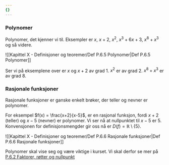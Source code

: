 ```yaml
---
{}
---
```

### Polynomer

Polynomer, det kjenner vi til.
Eksempler er $x$, $x+2$, $x^2$, $x^3 + 6x+3$, $x^8+x^3$ og så videre.

![[Kapittel X - Definisjoner og teoremer/Def P.6.5 Polynomer|Def P.6.5 Polynomer]]

Ser vi på eksemplene over er $x$ og $x+2$ av grad 1. $x^2$ er av grad 2. $x^8 +x^3$ er av grad 8.

### Rasjonale funksjoner

Rasjonale funksjoner er ganske enkelt brøker, der teller og nevner er polynomer. 

For eksempel $f(x) = \frac{x+2}{x-5}$, er en rasjonal funksjon, fordi $x+2$ (teller) og $x-5$ (nevner) er polynomer. Vi ser nå at nullpunktet til $x-5$ er $5$. Konvensjonen for definisjonsmengder gir oss nå er $D(f) = \mathbb{R}\setminus\{5\}$.

![[Kapittel X - Definisjoner og teoremer/Def P.6.6 Rasjonale funksjoner|Def P.6.6 Rasjonale funksjoner]]


Polynomer skal vise seg og være viktige i kurset. Vi skal derfor se mer på [P.6.2 Faktorer, røtter og nullpunkt](Kapittel%200%20-%20innledende%20kapittel/P.6.2%20Faktorer,%20røtter%20og%20nullpunkt.md)
